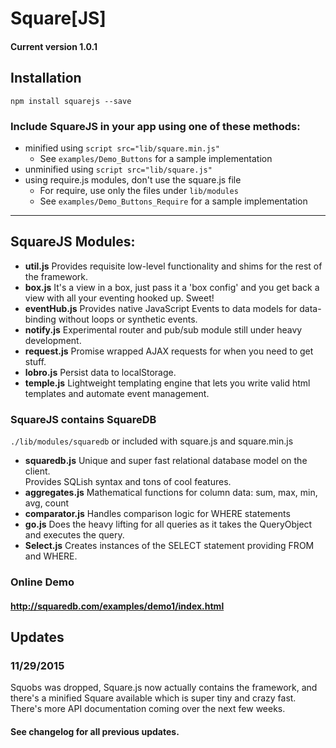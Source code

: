 # Square[JS]


#### Current version 1.0.1


## Installation
`npm install squarejs --save`


### Include SquareJS in your app using one of these methods:
+ minified using `script src="lib/square.min.js"`
  * See `examples/Demo_Buttons` for a sample implementation
+ unminified using `script src="lib/square.js"`
+ using require.js modules, don't use the square.js file
  * For require, use only the files under `lib/modules`
  * See `examples/Demo_Buttons_Require` for a sample implementation
  
  
___


## SquareJS Modules:
+ __util.js__ Provides requisite low-level functionality and shims for the rest of the framework.
+ __box.js__ It's a view in a box, just pass it a 'box config' and you get back a view with all your eventing hooked up. Sweet!
+ __eventHub.js__ Provides native JavaScript Events to data models for data-binding without loops or synthetic events.
+ __notify.js__ Experimental router and pub/sub module still under heavy development.
+ __request.js__ Promise wrapped AJAX requests for when you need to get stuff.
+ __lobro.js__ Persist data to localStorage.
+ __temple.js__ Lightweight templating engine that lets you write valid html templates and automate event management.


### SquareJS contains SquareDB
`./lib/modules/squaredb` or included with square.js and square.min.js

+ __squaredb.js__ Unique and super fast relational database model on the client.  
  Provides SQLish syntax and tons of cool features.
+ __aggregates.js__ Mathematical functions for column data: sum, max, min, avg, count
+ __comparator.js__ Handles comparison logic for WHERE statements
+ __go.js__ Does the heavy lifting for all queries as it takes the QueryObject and executes the query.
+ __Select.js__ Creates instances of the SELECT statement providing FROM and WHERE.


### Online Demo
#### http://squaredb.com/examples/demo1/index.html


## Updates
### 11/29/2015
Squobs was dropped, Square.js now actually contains the framework, and there's a minified Square available which is super tiny and crazy fast.  
There's more API documentation coming over the next few weeks.


#### See changelog for all previous updates.
